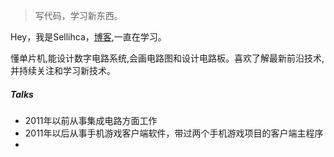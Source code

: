 > 写代码，学习新东西。

Hey，我是Sellihca，[博客](https://Sellihca.github.io),一直在学习。

懂单片机,能设计数字电路系统,会画电路图和设计电路板。喜欢了解最新前沿技术,并持续关注和学习新技术。



##### Talks

- 2011年以前从事集成电路方面工作
- 2011年以后从事手机游戏客户端软件，带过两个手机游戏项目的客户端主程序
- 

